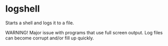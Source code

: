 # logshell
Starts a shell and logs it to a file.

WARNING! Major issue with programs that use full screen output. Log files can become corrupt and/or fill up quickly.
